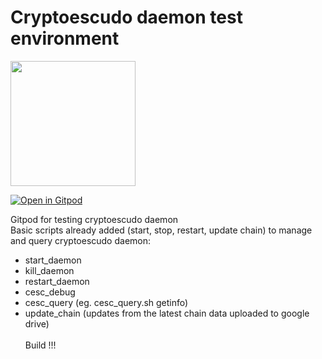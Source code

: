 # Cryptoescudo daemon test environment

 <img src="https://www.cryptoescudo.pt/images/logo.png" width="200">
 
 [![Open in Gitpod](https://gitpod.io/button/open-in-gitpod.svg)](https://github.com/vdamas/cryptoescudo-playground)
 
Gitpod for testing cryptoescudo daemon<br/>
Basic scripts already added (start, stop, restart, update chain) to manage and query cryptoescudo daemon:   
* start_daemon    
* kill_daemon   
* restart_daemon      
* cesc_debug   
* cesc_query (eg. cesc_query.sh getinfo)
* update_chain (updates from the latest chain data uploaded to google drive)
<br><br>
Build !!!

